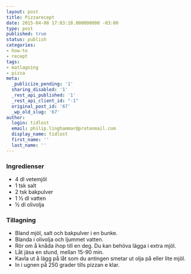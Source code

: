 ```yaml
---
layout: post
title: Pizzarecept
date: 2015-04-08 17:03:18.000000000 -03:00
type: post
published: true
status: publish
categories:
- how-to
- recept
tags:
- matlagning
- pizza
meta:
  _publicize_pending: '1'
  sharing_disabled: '1'
  _rest_api_published: '1'
  _rest_api_client_id: "-1"
  original_post_id: '67'
  _wp_old_slug: '67'
author:
  login: tidlost
  email: philip.linghammar@protonmail.com
  display_name: tidlost
  first_name: ''
  last_name: ''
---
```


### Ingredienser

- 4 dl vetemjöl
- 1 tsk salt
- 2 tsk bakpulver
- 1 ½ dl vatten
- ½ dl olivolja

### Tillagning

- Bland mjöl, salt och bakpulver i en bunke.
-  Blanda i olivolja och ljummet vatten.
-  Rör om å knåda ihop till en deg. Du kan behöva lägga i extra mjöl.
-  Låt jäsa en stund, mellan 15-90 min.
-  Kavla ut å lägg på låt som du antingen smetar ut olja på eller lite mjöl.
-  In i ugnen på 250 grader tills pizzan e klar.
